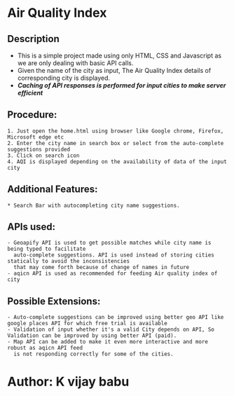 # Air Quality Index

## Description
* This is a simple project made using only HTML, CSS and Javascript as we are only dealing with basic API calls.
* Given the name of the city as input, The Air Quality Index details of corresponding city is displayed.
* ___Caching of API responses is performed for input cities to make server efficient___

## Procedure:
    1. Just open the home.html using browser like Google chrome, Firefox, Microsoft edge etc
    2. Enter the city name in search box or select from the auto-complete suggestions provided 
    3. Click on search icon 
    4. AQI is displayed depending on the availability of data of the input city

## Additional Features:
    * Search Bar with autocompleting city name suggestions.

## APIs used:
    - Geoapify API is used to get possible matches while city name is being typed to facilitate
      auto-complete suggestions. API is used instead of storing cities statically to avoid the inconsistencies
      that may come forth because of change of names in future
    - aqicn API is used as recommended for feeding Air quality index of city

## Possible Extensions:
    - Auto-complete suggestions can be improved using better geo API like google places API for which free trial is available
    - Validation of input whether it's a valid City depends on API, So Validation can be improved by using better API (paid). 
    - Map API can be added to make it even more interactive and more robust as aqicn API feed
      is not responding correctly for some of the cities.

# Author: K vijay babu